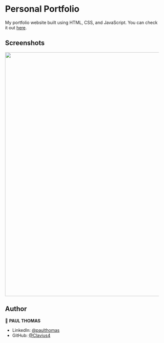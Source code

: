 # Personal Portfolio

My portfolio website built using HTML, CSS, and JavaScript. You can check it out [here](https://clavius4.github.io/Personal-Portfolio-/).



## Screenshots

<p float="center">
    <img src="https://github.com/Personal-Portfolio-/Screenshots/master/portfolio.png" width="800">
</p>



## Author

👤 **PAUL THOMAS**

* LinkedIn: [@paulthomas](https://www.linkedin.com/in/paulthomas)
* GitHub: [@Clavius4](https://github.com/Clavius4)
